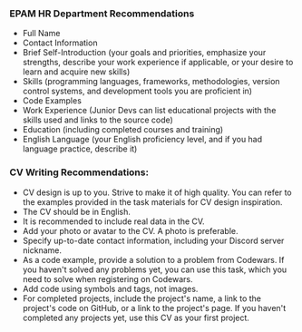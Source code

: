 ### EPAM HR Department Recommendations
- Full Name
- Contact Information
- Brief Self-Introduction (your goals and priorities, emphasize your strengths, describe your work experience if applicable, or your desire to learn and acquire new skills)
- Skills (programming languages, frameworks, methodologies, version control systems, and development tools you are proficient in)
- Code Examples
- Work Experience (Junior Devs can list educational projects with the skills used and links to the source code)
- Education (including completed courses and training)
- English Language (your English proficiency level, and if you had language practice, describe it)

### CV Writing Recommendations:
- CV design is up to you. Strive to make it of high quality. You can refer to the examples provided in the task materials for CV design inspiration.
- The CV should be in English.
- It is recommended to include real data in the CV.
- Add your photo or avatar to the CV. A photo is preferable.
- Specify up-to-date contact information, including your Discord server nickname.
- As a code example, provide a solution to a problem from Codewars. If you haven't solved any problems yet, you can use this task, which you need to solve when registering on Codewars.
- Add code using symbols and tags, not images.
- For completed projects, include the project's name, a link to the project's code on GitHub, or a link to the project's page. If you haven't completed any projects yet, use this CV as your first project.
